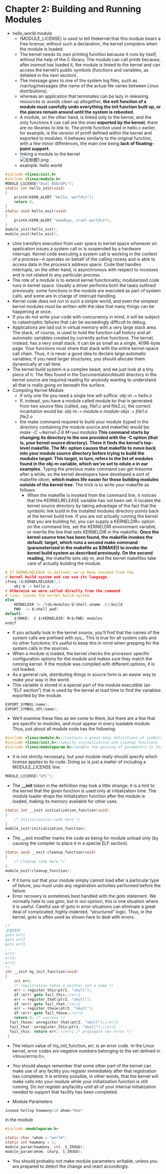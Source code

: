 # Chapter 2: Building and Running Modules
- hello_world module
  - (MODULE_LICENSE) is used to tell thekernel that this module bears a free license; without such a declaration, the kernel complains when the module is loaded.
  -  The kernel needs its own printing function because it runs by itself, without the help of the C library. The module can call printk because, after insmod has loaded it, the module is linked to the kernel and can access the kernel’s public symbols (functions and variables, as detailed in the next section). 
  -  The message goes to one of the system log files, such as /var/log/messages (the name of the actual file varies between Linux distributions). 
  -   whereas an application that terminates can be lazy in releasing resources or avoids clean up altogether, **the exit function of a module must  carefully undo everything the init function built up, or the pieces remain around until the system is rebooted.**
  -   A module, on the other hand, is linked only to the kernel, and the only functions it can call are the ones **exported by the kernel**; there are no libraries to link to. The printk function used in hello.c earlier, for example, is the version of printf defined within the kernel and exported to modules. It behaves similarly to the original function, with a few minor differences, the main one being **lack of floating-point support.**
  - linking a module to the kernel   
![无标题1.png](attachments\30657281.png)
  -   example: hello world
```c
#include <linux/init.h>
#include <linux/module.h>
MODULE_LICENSE("Dual BSD/GPL");
static int hello_init(void)
{
    printk(KERN_ALERT "Hello, world\n");
    return 0;
}
static void hello_exit(void)
{
    printk(KERN_ALERT "Goodbye, cruel world\n");
}
module_init(hello_init);
module_exit(hello_exit);
```
- Unix transfers execution from user space to kernel space whenever an application issues a system call or is suspended by a hardware interrupt. Kernel code executing a system call is working in the context of a process—it operates on behalf of the calling rocess and is able to access data in the process’s address space. Code that handles interrupts, on the other hand, is asynchronous with respect to rocesses and is not related to any particular process.
- The role of a module is to extend kernel functionality; modularized code runs in kernel space. Usually a driver performs both the tasks outlined previously: some functions in the module are executed as part of system calls, and some are in charge of interrupt handling.
-  Kernel code does not run in such a simple world, and even the simplest kernel modules must be written with the idea that many things can be happening at once.
-  If you do not write your code with concurrency in mind, it will be subject to catastrophic failures that can be exceedingly difficult to debug.
-  Applications are laid out in virtual memory with a very large stack area. The stack, of course, is used to hold the function call history and all automatic variables created by currently active functions. The kernel, instead, has a very small stack; it can be as small as a single, 4096-byte page. Your functions must share that stack with the entire kernel-space call chain. Thus, it is never a good idea to declare large automatic variables; if you need larger structures, you should allocate them dynamically at call time.
-   The kernel build system is a complex beast, and we just look at a tiny piece of it. The files found in the Documentation/kbuild directory in the kernel source are required reading for anybody wanting to understand all that is really going on beneath the surface.
-  Compiling Kernel Mkdule
   - if only one file you need a single line will suffice:
*obj-m := hello.o*
   - If, instead, you have a module called module.ko that is generated from two source files (called, say, file1.c and file2.c), the correct incantation would be:
*obj-m := module.o*
*module-objs := file1.o file2.o*
   - the make command required to build your module (typed in the directory containing the module source and makefile) would be:
*make -C ~/kernel-2.6 M=`pwd` modules*
**This command starts by changing its directory to the one provided with the -C option (that is, your kernel source directory). There it finds the kernel’s top-level makefile. The M= option causes that makefile to move back into your module source
directory before trying to build the modules target. This target, in turn, refers to the list of modules found in the obj-m variable, which we’ve set to  odule.o in our examples.** Typing the previous make command can get tiresome after a while, so the kernel developers have developed a sort of makefile idiom, **which makes life easier for those building modules outside of the kernel tree.** The trick is to write your makefile as follows:
      - When the makefile is invoked from the command line, it notices that the KERNELRELEASE variable has not been set. It locates the kernel source directory by taking advantage of the fact that the symbolic link build in the installed modules directory points back at the kernel build tree. If you are not actually running the kernel that you are building for, you can supply a KERNELDIR= option on the command line, set the KERNELDIR environment variable, or rewrite the line that sets KERNELDIR in the makefile. **Once the kernel source tree has been found, the makefile invokes the default: target, which runs a second make command (parameterized in the makefile as $(MAKE)) to invoke the kernel build system as described previously. On the second reading,** the makefile sets obj-m, and the kernel makefiles take care of actually building the module.
```c
# If KERNELRELEASE is defined, we've been invoked from the
# kernel build system and can use its language.
ifneq ($(KERNELRELEASE),)
    obj-m := hello.o
# Otherwise we were called directly from the command
# line; invoke the kernel build system.
else
    KERNELDIR ?= /lib/modules/$(shell uname -r)/build
    PWD  := $(shell pwd)
default:
    $(MAKE) -C $(KERNELDIR) M=$(PWD) modules
endif
```

- If you actually look in the kernel source, you’ll find that the names of the system calls are prefixed with sys_. This is true for all system calls and no other functions; it’s useful to keep this in mind when grepping for the system calls in the sources.
- When a module is loaded, the kernel checks the processor specific configuration options for the module and makes sure they match the running kernel. If the module was compiled with different options, it is not loaded.
-  As a general rule, distributing things in source form is an easier way to make your way in the world.
-  This variable is stored in a special part of the module executible (an “ELF section”) that is used by the kernel at load time to find the variables exported by the module.
```c
EXPORT_SYMBOL(name);
EXPORT_SYMBOL_GPL(name);
```
- We’ll examine these files as we come to them, but there are a few that are specific to modules, and must appear in every loadable module. Thus, just about all module code has the following:

```c
#include <linux/module.h>//contains a great many definitions of symbols and functions needed by loadable modules
#include <linux/init.h>//specify initialization and cleanup functions
#include <linux/moduleparam.h>//enable the passing of parameters to the module at load time
```
- It is not strictly necessary, but your module really should specify which license applies to its code. Doing so is just a matter of including a MODULE_LICENSE line:

```c
MODULE_LICENSE("GPL");

```
- The **__init** token in the definition may look a little strange; it is a hint to the kernel that the given function is used only at initialization time. The module loader drops the initialization function after the module is loaded, making its memory available for other uses. 
```c
static int __init initialization_function(void)
{
    /* Initialization code here */
}
module_init(initialization_function);
```
- The __exit modifier marks the code as being for module unload only (by causing the compiler to place it in a special ELF section). 
```c
static void __exit cleanup_function(void)
{
    /* Cleanup code here */
}
module_exit(cleanup_function);
```
- If it turns out that your module simply cannot load after a particular type of failure, you must undo any registration activities performed before the failure.
- Error recovery is sometimes best handled with the goto statement. We normally hate to use goto, but in our opinion, this is one situation where it is useful. Careful use of goto in error situations can eliminate a great deal of complicated, highly-indented, “structured” logic. Thus, in the kernel, goto is often used as shown here to deal with errors.
```c
/*
注意顺序
goto err1
goto err2
goto err3
...
err1:
err2:
err3:
*/
int __init my_init_function(void)
{
    int err;
    /* registration takes a pointer and a name */
    err = register_this(ptr1, "skull");
    if (err) goto fail_this;//err1
    err = register_that(ptr2, "skull");
    if (err) goto fail_that;//err2
    err = register_those(ptr3, "skull");
    if (err) goto fail_those;//err3
    return 0; /* success */
  fail_those: unregister_that(ptr2, "skull");//err3
  fail_that: unregister_this(ptr1, "skull");//err2
  fail_this: return err; //err1 /* propagate the error */
 }
```
- The return value of my_init_function, err, is an error code. In the Linux kernel, error codes are negative numbers belonging to the set defined in <linux/errno.h>.
- You should always remember that some other part of the kernel can make use of any facility you register immediately after that registration has completed. It is entirely possible, in other words, that the kernel will make calls into your module while your initialization function is still running. Do not register anyfacility until all of your internal initialization needed to support that facility has been completed.

- Module Parameters
```c
insmod hellop howmany=10 whom="Mom"
```
in the module
```c
#include <moduleparam.h>

static char *whom = "world";
static int howmany = 1;
module_param(howmany, int, S_IRUGO);
module_param(whom, charp, S_IRUGO);
```
- You should probably not make module parameters writable, unless you are prepared to detect the change and react accordingly.